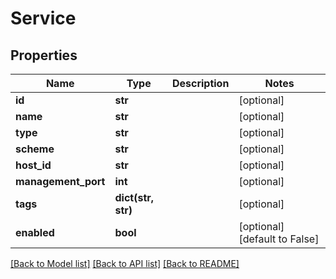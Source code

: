 # Service

## Properties
Name | Type | Description | Notes
------------ | ------------- | ------------- | -------------
**id** | **str** |  | [optional] 
**name** | **str** |  | [optional] 
**type** | **str** |  | [optional] 
**scheme** | **str** |  | [optional] 
**host_id** | **str** |  | [optional] 
**management_port** | **int** |  | [optional] 
**tags** | **dict(str, str)** |  | [optional] 
**enabled** | **bool** |  | [optional] [default to False]

[[Back to Model list]](../README.md#documentation-for-models) [[Back to API list]](../README.md#documentation-for-api-endpoints) [[Back to README]](../README.md)



